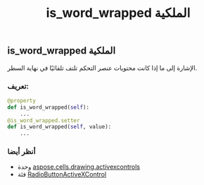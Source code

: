 ﻿---
title: is_word_wrapped الملكية
second_title: Aspose.Cells for Python via .NET API المراجع
description:
type: docs
weight: 190
url: /ar/python-net/aspose.cells.drawing.activexcontrols/radiobuttonactivexcontrol/is_word_wrapped/
is_root: false
---
##  is_word_wrapped الملكية

الإشارة إلى ما إذا كانت محتويات عنصر التحكم تلتف تلقائيًا في نهاية السطر.
###  تعريف:
```python
@property
def is_word_wrapped(self):
    ...
@is_word_wrapped.setter
def is_word_wrapped(self, value):
    ...
```

###  أنظر أيضا
* وحدة [aspose.cells.drawing.activexcontrols](../../)
* فئة [RadioButtonActiveXControl](/cells/ar/python-net/aspose.cells.drawing.activexcontrols/radiobuttonactivexcontrol)
